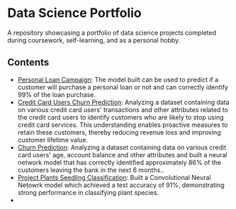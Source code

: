 # Data Science Portfolio

A repository showcasing a portfolio of data science projects completed during coursework, self-learning, and as a personal hobby.

## Contents

- [Personal Loan Campaign](Personal%20Loan%20Campaign/): The model built can be used to predict if a customer will purchase a personal loan or not and can correctly identify 99% of the loan purchase.
- [Credit Card Users Churn Prediction](Credit%20Card%20Users%20Churn%20Prediction/): Analyzing a dataset containing data on various credit card users' transactions and other attributes related to the credit card users to identify customers who are likely to stop using credit card services. This understanding enables proactive measures to retain these customers, thereby reducing revenue loss and improving customer lifetime value.
- [Churn Prediction](Churn%20Prediction/): Analyzing a dataset containing data on various credit card users' age, account balance and other attributes and built a neural network model that has correctly identified approximately 86% of the customers leaving the bank in the next 6 months..
- [Project Plants Seedling Classification](Project&20Plants%20Seedling%20Classification): Built a Convolutional Neural Netowrk model which achieved a test accuracy of 91%, demonstrating strong performance in classifying plant species.
- 
